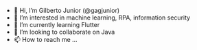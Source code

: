 - 👋 Hi, I’m Gilberto Junior (@gagjunior)
- 👀 I’m interested in machine learning, RPA, information security
- 🌱 I’m currently learning Flutter
- 💞️ I’m looking to collaborate on Java
- 📫 How to reach me ...

<!---
gagjunior/gagjunior is a ✨ special ✨ repository because its `README.md` (this file) appears on your GitHub profile.
You can click the Preview link to take a look at your changes.
--->
